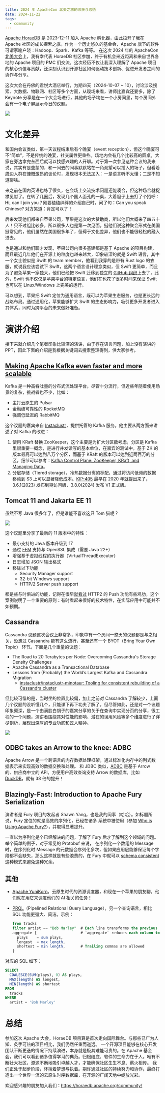 ```yaml
---
title: 2024 年 ApacheCon 北美之旅的收获与感悟
date: 2024-11-22
tags:
  - community
---
```


[Apache HoraeDB](https://horaedb.apache.org/) 是 2023-12-11 加入 Apache 孵化器，由此拉开了我在 Apache 社区的成长探索之旅。作为一个历史悠久的基金会，Apache 旗下的软件可谓家喻户晓：Hadoop、Spark、Kafka 等等。 在这次 2024 年的 ApacheCon [北美大会](https://www.apachecon.com/)上，我有幸代表 HoraeDB 社区参加，终于有机会来近距离和来自世界各地的 Apache 项目的 PMC 们交流。这次经历不仅让我深入理解了 Apache 项目的核心价值与贡献，还深刻认识到开源社区如何驱动技术创新、促进开发者之间的协作与分享。

这次大会在丹佛的君悦大酒店举行，为期四天（2024-10-07 ~ 10），讨论涉及搜索、大数据、物联网、社区等多个方面，从现场来看，讲师比嘉宾还要多，除了 Keynote 分享是在一个大会场进行，其他的场子均在一个小房间里，每个房间外会有一个电子屏展示今日的议题。

![](/images/review-coc-na/board.jpg)

# 文化差异

和国内会议类似，第一天议程结束后有个晚宴（event reception），但这个晚宴可不“简单”，不是传统的晚宴，社交属性更重些。场地内会有几个比较高的圆桌，大家在旁边拿完东西后就可以找感兴趣的人开聊。对于第一次参见这种会议的我来说，其实有是些蒙的，和一同去的同事默默站在一角观望可以插入的场子，但看着周边人群在慷慨激昂的谈论时，发现根本无法加入：一是语言听不太懂；二是不知道聊啥。

来之前在国内英语也练了很久，在会场上交流技术问题还能凑合，但这种场合就捉襟见肘了。在转了几圈后，发现几个国人面孔的一桌，大着胆子上去打了个招呼：Hi, can I join you？刚要磕磕绊绊的介绍自己时，问了句：Can you speak Chinese? 对方笑道：肯定可以了！

后来发现他们都来自苹果公司，苹果是这次的大赞助商，所以他们大概来了四五十人！只不过组比较多，所以很多人也是第一次见面。挺他们说这种聚会形式在美国挺常见的，他们虽然在美国很多年了，但碍于文化差异，他们也不能很轻松的融入进去。

也是通过和他们聊才发现，苹果公司内很多基建都是基于 Apache 的项目构建，而且最近几年他们在开源上的粒度也越来越大，印象较深的就是 Swift 语言，其中一个女士貌似是 Swift 的 team member，他看到我穿的是带有 Rust logo 的衣服，就说我应该尝试下 Swift，这两个语言设计理念类似，但 Swift 更简单，而且为了避免苹果一家独大，他们已经把 Swift 迁移到独立的 [GitHub 组织](https://github.com/swiftlang/)上去了，此外，Swift 也不仅仅是苹果平台的特定语言，他们在也花了很多时间来保证 Swift 也可以在 Linux/Windows 上完美的运行。

可以想到，苹果把 Swift 定位为通用语言，既可以为苹果生态服务，也是更长远的战略布局。通过通用化，苹果能够扩大 Swift 的生态影响力，吸引更多开发者进入其体系，同时为跨平台的未来做好准备。

# 演讲介绍

接下来就介绍几个笔者印象比较深的演讲，由于存在语言问题，加上没有演讲的 PPT，因此下面的介绍是我根据关键词去搜索整理得到，供大家参考。

## [Making Apache Kafka even faster and more scalable](https://www.slideshare.net/slideshow/making-apache-kafka-even-faster-and-more-scalable/272645669#2)

Kafka 是一种高吞吐量的分布式流处理平台，尽管十分流行，但近些年随着使用场景的复杂，挑战者也不少，比如：

- 主打云原生的 Pulsar
- 金融级可靠性的 RocketMQ
- 强调低延迟的 RabbitMQ

这个议题的嘉宾来自 [Instaclustr](https://www.instaclustr.com/)，提供托管的 Kafka 服务。他主要从两方面来讲述了对 Kafka 的改进：

1.  使用 KRaft 替换 ZooKeeper，这个主要是为扩大分区数考虑，分区是 Kafka 里很重要一概念，是进行并发读写的基本单位，在嘉宾的测试中，基于 ZK 的版本最高可以达到八万个分区，而基于 KRaft 的版本可以达到近两百万的分区。细节可以参考：[Kafka Control Plane: ZooKeeper, KRaft, and Managing Data](https://developer.confluent.io/courses/architecture/control-plane/)。
2.  分层存储（Tiered storage），冷热数据分离的标配，通过将访问低频的数据移动到 S3 上可以显著降低成本。[KIP-405](https://cwiki.apache.org/confluence/display/KAFKA/KIP-405%3A+Kafka+Tiered+Storage) 最早在 2020 年就提出来了，3.6.1(2023) 发布到期访问版，3.8.0(2024) 发布 V1 正式版。

## Tomcat 11 and Jakarta EE 11

虽然不写 Java 很多年了，但是谁能不喜欢这只 Tom 猫呢？

![](/images/review-coc-na/tomcat-cupcake.jpg)

这个议题里分享了最新的 11 版本中的特性：

- 最小支持的 Java 版本升级到 17
- 通过 [FFM](https://docs.oracle.com/en/java/javase/21/core/foreign-function-and-memory-api.html) 支持与 OpenSSL 集成（需要 Java 22+）
- 增强基于虚拟线程的执行器（VirtualThreadExecutor）
- 日志增加 JSON 输出格式
- 移除以下功能
  - Security Manager support
  - 32-bit Windows support
  - HTTP/2 Server push support

都是些与时俱进的功能，记得在很早[就看过](https://evertpot.com/http-2-push-is-dead/) HTTP2 的 Push 功能有些鸡肋，这个案例说明了一个重要的原则：有时看起来很好的技术特性，在实际应用中可能并不如预期。

## Cassandra

Cassandra 议题这次会议上非常多，印象中有一个房间一整天的议题都是与之相关，没想过 Cassandra 能有这么流行，甚至还有一个 BYOT（Bring Your Own Topic） 环节。下面是几个重量的议题：

- The Road to 20 Terabytes per Node: Overcoming Cassandra's Storage Density Challenges
- Apache Cassandra as a Transactional Database
- Lessons from (Probably) the World’s Largest Kafka and Cassandra Migration
  - [instaclustr/instaclustr-minotaur: Tooling for consistent rebuilding of a Cassandra cluster](https://github.com/instaclustr/instaclustr-minotaur)

但比较可惜的是，当时坐的位置比较偏，加上之前对 Cassandra 了解较少，上面几个议题的没听懂几个，只能课下再下功夫了解了。但尽管如此，还是对一个议题印象颇深，是一个由满脸白胡子的嘉宾分享的关于在查询中实现分页的分享，很工程的一个问题，演讲者围绕其对性能的影响、潜在的误用风险等多个维度进行了详尽剖析，展现出深厚的专业功底和匠人精神。

![](/images/review-coc-na/cassandra-paging.jpg)

## ODBC takes an Arrow to the knee: ADBC

Apache Arrow 是一个跨语言的内存数据处理框架，通过标准化内存中的列式数据表示来实现高效的数据交换和处理。 和 JDBC 类似，[ADBC](https://arrow.apache.org/adbc/current/index.html) 是基于 Arrow 的、供应商中立的 API，方便用户高效查询支持 Arrow 的数据库，比如 [DuckDB](https://duckdb.org/2023/08/04/adbc.html)，就有 38 倍的提升！

## Blazingly-Fast: Introduction to Apache Fury Serialization

演讲者是 Fury 项目的发起者 Shawn Yang，也是我的同事（哈哈）。如标题所说，Fury 定位的就是高效的序列化，已经在诸多 系统中被使用（参加 [Who is Using Apache Fury?](https://github.com/apache/fury/issues/1766)），并取得显著提升。

一直以为序列化是个已经解决的问题，了解了 Fury 后才了解到这个领域的问题。举个简单的例子，对于常见的 Protobuf 来说， 在序列化一个数组的 Message 时，在序列化时 Message 的元数据会序列化多次，但如果应用层能够保证每个字段都不会缺失，那么这样就是有些浪费的，在 Fury 中就可以 [schema consistent](https://fury.apache.org/docs/specification/fury_xlang_serialization_spec/#schema-consistent) 这种模式来避免这种冗余。

## 其他

- [Apache YuniKorn](https://yunikorn.apache.org/)，云原生时代的资源调度器，和现在一个苹果的朋友聊，他们就在用它来调度他们的 AI 相关的任务！
- [PRQL](https://prql-lang.org/)（Pipelined Relational Query Language），另一个查询语言，相比 SQL 功能更强大、简洁。示例：

  ```sql
  from tracks
  filter artist == "Bob Marley"  # Each line transforms the previous result
  aggregate {                    # `aggregate` reduces each column to a value
    plays    = sum plays,
    longest  = max length,
    shortest = min length,       # Trailing commas are allowed
  }
  ```

对应的 SQL 如下：

```sql
SELECT
  COALESCE(SUM(plays), 0) AS plays,
  MAX(length) AS longest,
  MIN(length) AS shortest
FROM
  tracks
WHERE
  artist = 'Bob Marley'
```

# 总结

参加这次 Apache 大会，HoraeDB 项目算是首次走向国际舞台。与那些已广为人知、炙手可热的项目相比，我们仍然任重而道远。 一个开源项目能够在核心开发团队不断更迭的情况下持续演进，本身就是极其难能可贵的。在 Apache 基金会，我们可以看到诸多值得学习的典范。归根结底，软件的生命力在于人，唯有不断壮大社区，源源不断地吸引卓越人才，才能确保社区生生不息、薪火相传。 我们正处于起步阶段，怀揣着梦想与执着。期许通过社区的持续努力和协作，最终打造出一个世界一流的云原生时序数据库，在开源的广阔天地中绽放光彩。

欢迎感兴趣的朋友加入我们：<https://horaedb.apache.org/community/>
